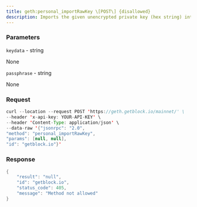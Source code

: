 ```yaml
---
title: geth:personal_importRawKey \[POST\] {disallowed}
description: Imports the given unencrypted private key (hex string) into the keystore, encrypting it with the passphrase.Returns the address of the new account.
---
```


### Parameters


`keydata` - string

None

`passphrase` - string

None

### Request

``` java
curl --location --request POST 'https://geth.getblock.io/mainnet/' \
--header 'x-api-key: YOUR-API-KEY' \
--header 'Content-Type: application/json' \
--data-raw '{"jsonrpc": "2.0",
"method": "personal_importRawKey",
"params": [null, null],
"id": "getblock.io"}'
```

###  Response

``` java
{
    "result": "null",
    "id": "getblock.io",
    "status_code": 405,
    "message": "Method not allowed"
}
```

